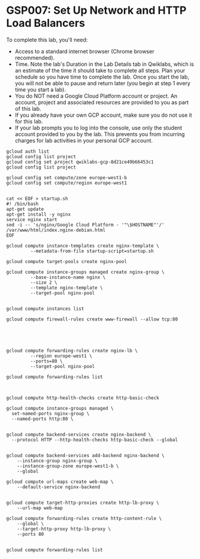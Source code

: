 # GSP007: Set Up Network and HTTP Load Balancers

To complete this lab, you'll need:

* Access to a standard internet browser (Chrome browser recommended).
* Time. Note the lab's Duration in the Lab Details tab in Qwiklabs, which is an estimate of the time it should take to complete all steps. Plan your schedule so you have time to complete the lab. Once you start the lab, you will not be able to pause and return later (you begin at step 1 every time you start a lab).
* You do NOT need a Google Cloud Platform account or project. An account, project and associated resources are provided to you as part of this lab.
* If you already have your own GCP account, make sure you do not use it for this lab.
* If your lab prompts you to log into the console, use only the student account provided to you by the lab. This prevents you from incurring charges for lab activities in your personal GCP account.

```
gcloud auth list
gcloud config list project
gcloud config set project qwiklabs-gcp-8d21ce49b66453c1
gcloud config list project

gcloud config set compute/zone europe-west1-b
gcloud config set compute/region europe-west1


cat << EOF > startup.sh
#! /bin/bash
apt-get update
apt-get install -y nginx
service nginx start
sed -i -- 's/nginx/Google Cloud Platform - '"\$HOSTNAME"'/' /var/www/html/index.nginx-debian.html
EOF

gcloud compute instance-templates create nginx-template \
         --metadata-from-file startup-script=startup.sh

gcloud compute target-pools create nginx-pool

gcloud compute instance-groups managed create nginx-group \
         --base-instance-name nginx \
         --size 2 \
         --template nginx-template \
         --target-pool nginx-pool


gcloud compute instances list

gcloud compute firewall-rules create www-firewall --allow tcp:80





gcloud compute forwarding-rules create nginx-lb \
         --region europe-west1 \
         --ports=80 \
         --target-pool nginx-pool

gcloud compute forwarding-rules list



gcloud compute http-health-checks create http-basic-check

gcloud compute instance-groups managed \
  set-named-ports nginx-group \
  --named-ports http:80 \


gcloud compute backend-services create nginx-backend \
  --protocol HTTP --http-health-checks http-basic-check --global


gcloud compute backend-services add-backend nginx-backend \
    --instance-group nginx-group \
    --instance-group-zone europe-west1-b \
    --global

gcloud compute url-maps create web-map \
    --default-service nginx-backend


gcloud compute target-http-proxies create http-lb-proxy \
    --url-map web-map

gcloud compute forwarding-rules create http-content-rule \
    --global \
    --target-http-proxy http-lb-proxy \
    --ports 80


gcloud compute forwarding-rules list
```

